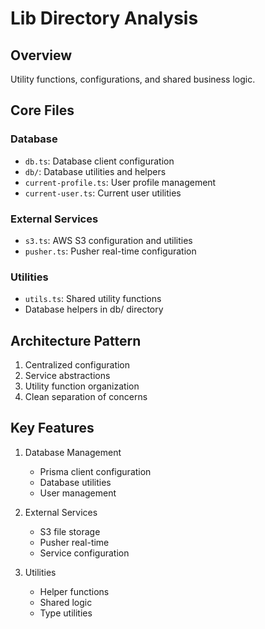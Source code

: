 # Lib Directory Analysis

## Overview
Utility functions, configurations, and shared business logic.

## Core Files

### Database
- `db.ts`: Database client configuration
- `db/`: Database utilities and helpers
- `current-profile.ts`: User profile management
- `current-user.ts`: Current user utilities

### External Services
- `s3.ts`: AWS S3 configuration and utilities
- `pusher.ts`: Pusher real-time configuration

### Utilities
- `utils.ts`: Shared utility functions
- Database helpers in db/ directory

## Architecture Pattern
1. Centralized configuration
2. Service abstractions
3. Utility function organization
4. Clean separation of concerns

## Key Features
1. Database Management
   - Prisma client configuration
   - Database utilities
   - User management

2. External Services
   - S3 file storage
   - Pusher real-time
   - Service configuration

3. Utilities
   - Helper functions
   - Shared logic
   - Type utilities 